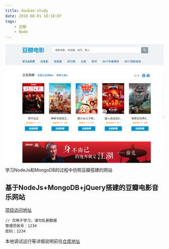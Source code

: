 ```yaml
---
title: douban-study
date: 2018-08-01 18:18:07
tags:
    - 豆瓣
    - Node
---
```

![douban](douban-study/douban.png)
学习NodeJs和MongoDB的过程中仿照豆瓣搭建的网站
<!-- more -->

## 基于NodeJs+MongoDB+jQuery搭建的豆瓣电影音乐网站

[项目访问地址](http://movie.careteen.wang/)

```
// 仅用于学习，请勿乱删数据
管理员账号：1234
密码：1234
```

本地调试运行等详细说明前往[仓库地址](https://github.com/careteenL/douban_study)

